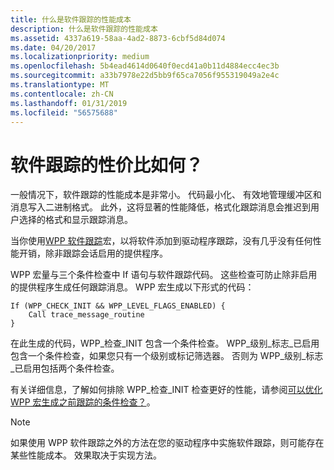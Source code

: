 ```yaml
---
title: 什么是软件跟踪的性能成本
description: 什么是软件跟踪的性能成本
ms.assetid: 4337a619-58aa-4ad2-8873-6cbf5d84d074
ms.date: 04/20/2017
ms.localizationpriority: medium
ms.openlocfilehash: 5b4ead4614d0640f0ecd41a0b11d4884ecc4ec3b
ms.sourcegitcommit: a33b7978e22d5bb9f65ca7056f955319049a2e4c
ms.translationtype: MT
ms.contentlocale: zh-CN
ms.lasthandoff: 01/31/2019
ms.locfileid: "56575688"
---
```

# <a name="what-is-the-performance-cost-of-software-tracing"></a>软件跟踪的性价比如何？


一般情况下，软件跟踪的性能成本是非常小。 代码最小化、 有效地管理缓冲区和消息写入二进制格式。 此外，这将显著的性能降低，格式化跟踪消息会推迟到用户选择的格式和显示跟踪消息。

当你使用[WPP 软件跟踪](wpp-software-tracing.md)宏，以将软件添加到驱动程序跟踪，没有几乎没有任何性能开销，除非跟踪会话启用的提供程序。

WPP 宏量与三个条件检查中 If 语句与软件跟踪代码。 这些检查可防止除非启用的提供程序生成任何跟踪消息。 WPP 宏生成以下形式的代码：

```
If (WPP_CHECK_INIT && WPP_LEVEL_FLAGS_ENABLED) {
    Call trace_message_routine
}
```

在此生成的代码，WPP\_检查\_INIT 包含一个条件检查。 WPP\_级别\_标志\_已启用包含一个条件检查，如果您只有一个级别或标记筛选器。 否则为 WPP\_级别\_标志\_已启用包括两个条件检查。

有关详细信息，了解如何排除 WPP\_检查\_INIT 检查更好的性能，请参阅[可以优化 WPP 宏生成之前跟踪的条件检查？](can-i-optimize-the-conditional-checks-that-the-wpp-macros-produce-befo.md)。

> [!NOTE]
> 如果使用 WPP 软件跟踪之外的方法在您的驱动程序中实施软件跟踪，则可能存在某些性能成本。 效果取决于实现方法。
